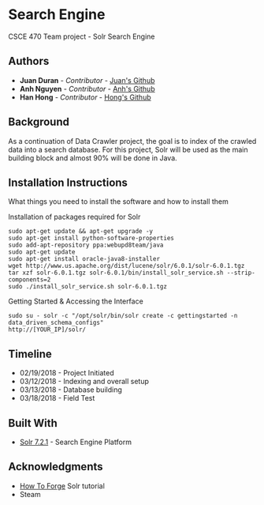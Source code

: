 # Search Engine

CSCE 470 Team project - Solr Search Engine

## Authors

* **Juan Duran** - *Contributor* - [Juan's Github](https://github.com/hueytlatoani)
* **Anh Nguyen** - *Contributor* - [Anh's Github](https://github.com/harryluffy)
* **Han Hong** - *Contributor* - [Hong's Github](https://github.com/hongsolos)


## Background

As a continuation of Data Crawler project, the goal is to index of the crawled data into a search database. For this project, Solr will be used as the main building block and almost 90% will be done in Java.

## Installation Instructions

What things you need to install the software and how to install them

Installation of packages required for Solr
```
sudo apt-get update && apt-get upgrade -y
sudo apt-get install python-software-properties
sudo add-apt-repository ppa:webupd8team/java
sudo apt-get update
sudo apt-get install oracle-java8-installer
wget http://www.us.apache.org/dist/lucene/solr/6.0.1/solr-6.0.1.tgz
tar xzf solr-6.0.1.tgz solr-6.0.1/bin/install_solr_service.sh --strip-components=2
sudo ./install_solr_service.sh solr-6.0.1.tgz
```

Getting Started & Accessing the Interface
```
sudo su - solr -c "/opt/solr/bin/solr create -c gettingstarted -n data_driven_schema_configs"
http://[YOUR_IP]/solr/
```

## Timeline

* 02/19/2018 - Project Initiated
* 03/12/2018 - Indexing and overall setup
* 03/13/2018 - Database building
* 03/18/2018 - Field Test

## Built With

* [Solr 7.2.1](http://lucene.apache.org/solr/) - Search Engine Platform

## Acknowledgments

* [How To Forge](https://www.howtoforge.com/tutorial/how-to-install-and-configure-solr-on-ubuntu-1604/) Solr tutorial
* Steam


